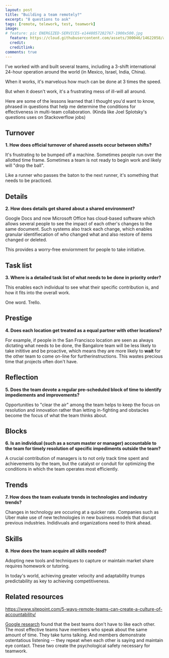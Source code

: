 ```yaml
---
layout: post
title: "Building a team remotely?"
excerpt: "8 questions to ask"
tags: [remote, telework, test, teamwork]
image:
# feature: pic ENERGIZED-SERVICES-e1448057282767-1900x500.jpg
  feature: https://cloud.githubusercontent.com/assets/300046/14622058/a574cebe-0584-11e6-8ce6-2166aca3a1a6.jpg
  credit:
  creditlink:
comments: true
---
```

I've worked with and built several teams,
including a 3-shift international 24-hour operation around the world
(in Mexico, Israel, India, China).

When it works, it's marvelous how much can be done at 3 times the speed.

But when it doesn't work, it's a frustrating mess of ill-will all around.

Here are some of the lessons learned that I thought you'd want to know,
phrased in questions that help me determine the conditions for effectiveness in multi-team collaboration.
(Kinda like Joel Splotsky's questions uses on Stackoverflow jobs)

## Turnover

**1. How does official turnover of shared assets occur between shifts?**

  It's frustrating to be bumped off a machine.
  Sometimes people run over the allotted time frame.
  Sometimes a team is not ready to begin work and likely will "drop the ball".

  Like a runner who passes the baton to the next runner, it's something that needs to be practiced.

## Details

**2. How does details get shared about a shared environment?**

  Google Docs and now Microsoft Office has cloud-based software which allows several people to see
  the impact of each other's changes to the same document. Such systems also track each change,
  which enables granular identifiecation of who changed what and also restore of items changed or deleted.

 This provides a worry-free enviornment for people to take initiative.

## Task list

**3. Where is a detailed task list of what needs to be done in priority order?**

  This enables each individual to see what their specific contribution is,
  and how it fits into the overall work.

  One word. Trello.

## Prestige

**4. Does each location get treated as a equal partner with other locations?**

  For example, if people in the San Francisco location are seen as always dictating what needs to be done,
  the Bangalore team will be less likely to take inititive and be proactive,
  which means they are more likely to **wait** for the other team to come on-line for furtherinstructions.
  This wastes precious time that projects often don't have.

## Reflection

**5. Does the team devote a regular pre-scheduled block of time to identify impediements and improvements?**

  Opportunities to "clear the air" among the team helps to keep the focus on resolution and innovation rather than
  letting in-fighting and obstacles become the focus of what the team thinks about.

## Blocks

**6. Is an individual (such as a scrum master or manager) accountable to the team for timely resolution of specific impediments outside the team?**

  A crucial contribution of managers is to not only track time spent and achievements by the team,
  but the catalyst or conduit for optimizing the conditions in which the team operates most efficiently.

## Trends

**7. How does the team evaluate trends in technologies and industry trends?**

  Changes in technology are occuring at a quicker rate.
  Companies such as Uber make use of new technologies in new business models that disrupt previous industries.
  Indidivuals and organizations need to think ahead.

## Skills

**8. How does the team acquire all skills needed?**

   Adopting new tools and techniques to capture or maintain market share requires homework or tutoring.

   In today's world, achieving greater velocity and adaptability trumps predictability as key to achieving competitiveness.

## Related resources

https://www.sitepoint.com/5-ways-remote-teams-can-create-a-culture-of-accountability/

<a target="_blank" href="https://www.youtube.com/watch?v=v2PaZ8Nl2T4&list=PLxzJmNzonMVOYwaPwuJPcqfOPDXQXnycv&index=108">
Google research</a> found that the best teams don't have to like each other.
The most effective teams have members who speak about the same amount of time.
They take turns talking.
And members demonstrate ostentatious listening -- they repeat when each other is saying and maintain eye contact.
These two create the psychological safety necessary for teamwork.

